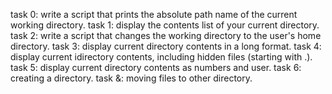 task 0:  write a script that prints the absolute path name of the current working directory.
task 1:  display the contents list of your current directory.
task 2:  write a script that changes the working directory to the user's home directory.
task 3:  display current directory contents in a long format.
task 4:  display current idirectory contents, including hidden files (starting with .).
task 5:  display current directory contents as numbers and user.
task 6:  creating a directory.
task &: moving files to other directory.
